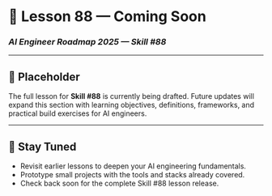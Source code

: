 # 🚧 Lesson 88 — Coming Soon

### *AI Engineer Roadmap 2025 — Skill #88*

---

## 🚧 Placeholder
The full lesson for **Skill #88** is currently being drafted. Future updates will expand this section with learning objectives, definitions, frameworks, and practical build exercises for AI engineers.

---

## 📌 Stay Tuned
* Revisit earlier lessons to deepen your AI engineering fundamentals.
* Prototype small projects with the tools and stacks already covered.
* Check back soon for the complete Skill #88 lesson release.
